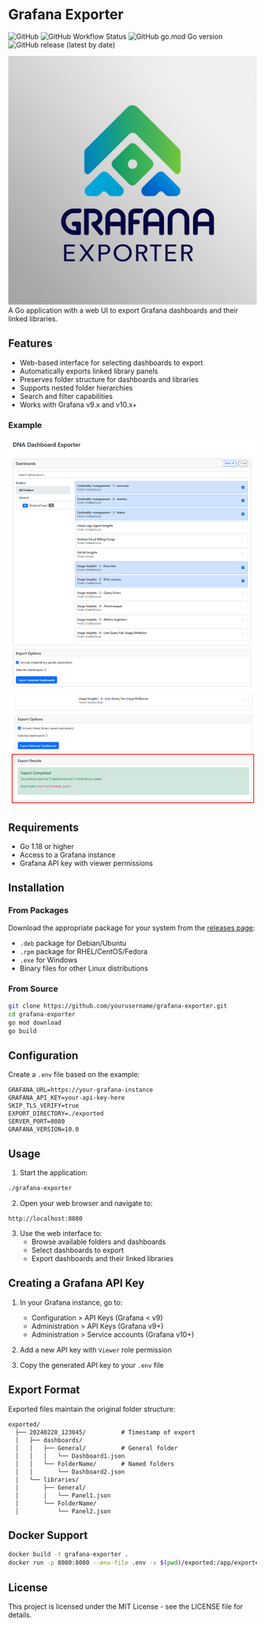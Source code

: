 # Grafana Exporter
![GitHub](https://img.shields.io/github/license/fulgerx2007/grafana-exporter)
![GitHub Workflow Status](https://img.shields.io/github/workflow/status/fulgerx2007/grafana-exporter/Go)
![GitHub go.mod Go version](https://img.shields.io/github/go-mod/go-version/fulgerx2007/grafana-exporter)
![GitHub release (latest by date)](https://img.shields.io/github/v/release/fulgerx2007/grafana-exporter)

![logo](images/logo.jpg)
A Go application with a web UI to export Grafana dashboards and their linked libraries.

## Features

- Web-based interface for selecting dashboards to export
- Automatically exports linked library panels
- Preserves folder structure for dashboards and libraries
- Supports nested folder hierarchies
- Search and filter capabilities
- Works with Grafana v9.x and v10.x+

### Example
![Example](images/Screenshot_1.png)
![Example](images/Screenshot_2.png)

## Requirements

- Go 1.18 or higher
- Access to a Grafana instance
- Grafana API key with viewer permissions

## Installation

### From Packages

Download the appropriate package for your system from the [releases page](https://github.com/fulgerx2007/grafana-exporter/releases):

- `.deb` package for Debian/Ubuntu
- `.rpm` package for RHEL/CentOS/Fedora
- `.exe` for Windows
- Binary files for other Linux distributions

### From Source

```bash
git clone https://github.com/yourusername/grafana-exporter.git
cd grafana-exporter
go mod download
go build
```

## Configuration

Create a `.env` file based on the example:

```
GRAFANA_URL=https://your-grafana-instance
GRAFANA_API_KEY=your-api-key-here
SKIP_TLS_VERIFY=true
EXPORT_DIRECTORY=./exported
SERVER_PORT=8080
GRAFANA_VERSION=10.0
```

## Usage

1. Start the application:

```bash
./grafana-exporter
```

2. Open your web browser and navigate to:

```
http://localhost:8080
```

3. Use the web interface to:
   - Browse available folders and dashboards
   - Select dashboards to export
   - Export dashboards and their linked libraries

## Creating a Grafana API Key

1. In your Grafana instance, go to:
   - Configuration > API Keys (Grafana < v9)
   - Administration > API Keys (Grafana v9+)
   - Administration > Service accounts (Grafana v10+)

2. Add a new API key with `Viewer` role permission

3. Copy the generated API key to your `.env` file

## Export Format

Exported files maintain the original folder structure:

```
exported/
  ├── 20240228_123045/          # Timestamp of export
  │   ├── dashboards/
  │   │   ├── General/          # General folder
  │   │   │   └── Dashboard1.json
  │   │   └── FolderName/       # Named folders
  │   │       └── Dashboard2.json
  │   └── libraries/
  │       ├── General/          
  │       │   └── Panel1.json
  │       └── FolderName/       
  │           └── Panel2.json
```

## Docker Support

```bash
docker build -t grafana-exporter .
docker run -p 8080:8080 --env-file .env -v $(pwd)/exported:/app/exported grafana-exporter
```

## License

This project is licensed under the MIT License - see the LICENSE file for details.
